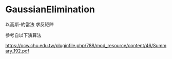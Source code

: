 # GaussianElimination

以高斯-約當法 求反矩陣

參考自以下演算法

https://ocw.chu.edu.tw/pluginfile.php/788/mod_resource/content/46/Summary_192.pdf
